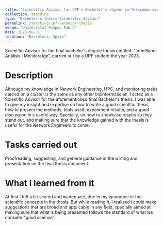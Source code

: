 ```yaml
---
title: "Scientific Advisor for UPF's Bachelor's degree in Telecommunications Network Engineering final thesis"
collection: teaching
type: "Bachelor's thesis Scientific Advisor"
permalink: /teaching/upf-bachelor-thesis
venue: "Universitat Pompeu Fabra"
date: 2023-06-01
location: "Barcelona, Spain"
---
```


Scientific Advisor for the final bachelor's degree thesis entitled: "InfiniBand: Anàlisis i Monitoratge", carried out by a UPF student the year 2023.

Description
======
Although my knowledge in Network Engineering, HPC, and monitoring tasks carried on a cluster is the same as any other bioinformatician, I acted as a Scientific Advisor for the aforementioned final Bachelor's thesis. I was able to give my insight and expertise on how to write a good scientific thesis, how to present the methods, tools used, experiment results, and a good discussion in a useful way. Specially, on how to showcase results so they stand out, and making sure that the knowledge gained with the thesis is useful for the Network Engineers to come.

Tasks carried out
======
Proofreading, suggesting, and general guidance in the writing and presentation on the final thesis document.

What I learned from it
======
At first I felt a bit scared and inadequate, due to my ignorance of the scientific concepts in the thesis. But while reading it, I realized I could make suggestions that are broad and applicable in any field, specially aimed at making sure that what is being presented follows the standard of what we consider "good science".